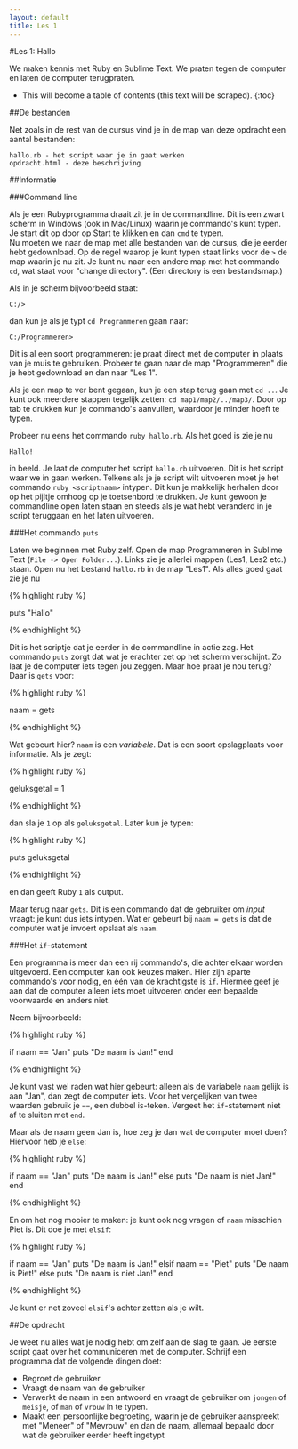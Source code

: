 ```yaml
---
layout: default
title: Les 1
---
```


#Les 1: Hallo

We maken kennis met Ruby en Sublime Text. We praten tegen de computer en laten de computer terugpraten.

* This will become a table of contents (this text will be scraped).
{:toc}

##De bestanden

Net zoals in de rest van de cursus vind je in de map van deze opdracht een aantal bestanden:

    hallo.rb - het script waar je in gaat werken
    opdracht.html - deze beschrijving

##Informatie

###Command line

Als je een Rubyprogramma draait zit je in de commandline. Dit is een zwart scherm in Windows (ook in Mac/Linux) waarin je commando's kunt typen. Je start dit op door op Start te klikken en dan `cmd` te typen.  
Nu moeten we naar de map met alle bestanden van de cursus, die je eerder hebt gedownload. Op de regel waarop je kunt typen staat links voor de `>` de map waarin je nu zit. Je kunt nu naar een andere map met het commando `cd`, wat staat voor "change directory". (Een directory is een bestandsmap.)

Als in je scherm bijvoorbeeld staat:

    C:/>

dan kun je als je typt `cd Programmeren` gaan naar:

    C:/Programmeren>

Dit is al een soort programmeren: je praat direct met de computer in plaats van je muis te gebruiken. Probeer te gaan naar de map "Programmeren" die je hebt gedownload en dan naar "Les 1".

Als je een map te ver bent gegaan, kun je een stap terug gaan met `cd ..`. Je kunt ook meerdere stappen tegelijk zetten: `cd map1/map2/../map3/`. Door op tab te drukken kun je commando's aanvullen, waardoor je minder hoeft te typen.

Probeer nu eens het commando `ruby hallo.rb`. Als het goed is zie je nu

    Hallo!

in beeld. Je laat de computer het script `hallo.rb` uitvoeren. Dit is het script waar we in gaan werken. Telkens als je je script wilt uitvoeren moet je het commando `ruby <scriptnaam>` intypen. Dit kun je makkelijk herhalen door op het pijltje omhoog op je toetsenbord te drukken. Je kunt gewoon je commandline open laten staan en steeds als je wat hebt veranderd in je script teruggaan en het laten uitvoeren.

###Het commando `puts`

Laten we beginnen met Ruby zelf. Open de map Programmeren in Sublime Text (`File -> Open Folder...`). Links zie je allerlei mappen (Les1, Les2 etc.) staan. Open nu het bestand `hallo.rb` in de map "Les1". Als alles goed gaat zie je nu

{% highlight ruby %}

puts "Hallo"

{% endhighlight %}

Dit is het scriptje dat je eerder in de commandline in actie zag. Het commando `puts` zorgt dat wat je erachter zet op het scherm verschijnt. Zo laat je de computer iets tegen jou zeggen. Maar hoe praat je nou terug? Daar is `gets` voor:

{% highlight ruby %}

naam = gets

{% endhighlight %}

Wat gebeurt hier? `naam` is een *variabele*. Dat is een soort opslagplaats voor informatie. Als je zegt:

{% highlight ruby %}

geluksgetal = 1

{% endhighlight %}

dan sla je `1` op als `geluksgetal`. Later kun je typen:

{% highlight ruby %}

puts geluksgetal

{% endhighlight %}

en dan geeft Ruby `1` als output.

Maar terug naar `gets`. Dit is een commando dat de gebruiker om *input* vraagt: je kunt dus iets intypen. Wat er gebeurt bij `naam = gets` is dat de computer wat je invoert opslaat als `naam`.

###Het `if`-statement

Een programma is meer dan een rij commando's, die achter elkaar worden uitgevoerd. Een computer kan ook keuzes maken. Hier zijn aparte commando's voor nodig, en één van de krachtigste is `if`. Hiermee geef je aan dat de computer alleen iets moet uitvoeren onder een bepaalde voorwaarde en anders niet.

Neem bijvoorbeeld:

{% highlight ruby %}

if naam == "Jan"
    puts "De naam is Jan!"
end

{% endhighlight %}

Je kunt vast wel raden wat hier gebeurt: alleen als de variabele `naam` gelijk is aan "Jan", dan zegt de computer iets. Voor het vergelijken van twee waarden gebruik je `==`, een dubbel is-teken. Vergeet het `if`-statement niet af te sluiten met `end`.

Maar als de naam geen Jan is, hoe zeg je dan wat de computer moet doen? Hiervoor heb je `else`:

{% highlight ruby %}

if naam == "Jan"
    puts "De naam is Jan!"
else
    puts "De naam is niet Jan!"
end

{% endhighlight %}

En om het nog mooier te maken: je kunt ook nog vragen of `naam` misschien Piet is. Dit doe je met `elsif`:

{% highlight ruby %}

if naam == "Jan"
    puts "De naam is Jan!"
elsif naam == "Piet"
    puts "De naam is Piet!"
else
    puts "De naam is niet Jan!"
end

{% endhighlight %}

Je kunt er net zoveel `elsif`'s achter zetten als je wilt.

##De opdracht

Je weet nu alles wat je nodig hebt om zelf aan de slag te gaan. Je eerste script gaat over het communiceren met de computer. Schrijf een programma dat de volgende dingen doet:

* Begroet de gebruiker
* Vraagt de naam van de gebruiker
* Verwerkt de naam in een antwoord en vraagt de gebruiker om `jongen` of `meisje`, of `man` of `vrouw` in te typen.
* Maakt een persoonlijke begroeting, waarin je de gebruiker aanspreekt met "Meneer" of "Mevrouw" en dan de naam, allemaal bepaald door wat de gebruiker eerder heeft ingetypt